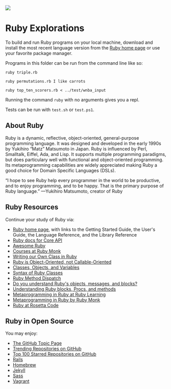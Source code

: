 <img src="https://raw.githubusercontent.com/rtoal/polyglot/master/docs/resources/ruby-logo-64.png">

# Ruby Explorations

To build and run Ruby programs on your local machine, download and install the most recent language version from the [Ruby home page](https://www.ruby-lang.org/en/) or use your favorite package manager.

Programs in this folder can be run from the command line like so:

```
ruby triple.rb
```

```
ruby permutations.rb I like carrots
```

```
ruby top_ten_scorers.rb < ../test/wnba_input
```

Running the command `ruby` with no arguments gives you a repl.

Tests can be run with `test.sh` or `test.ps1`.

## About Ruby

Ruby is a dynamic, reflective, object-oriented, general-purpose programming language. It was designed and developed in the early 1990s by Yukihiro “Matz” Matsumoto in Japan. Ruby is influenced by Perl, Smalltalk, Eiffel, Ada, and Lisp. It supports multiple programming paradigms, but does particulary well with functional and object-oriented programming. Its metaprogramming capabilities are widely appreciated making Ruby a good choice for Domain Specific Languages (DSLs).

“I hope to see Ruby help every programmer in the world to be productive, and to enjoy programming, and to be happy. That is the primary purpose of Ruby language.” —Yukihiro Matsumoto, creator of Ruby

## Ruby Resources

Continue your study of Ruby via:

- [Ruby home page](https://www.ruby-lang.org/), with links to the Getting Started Guide, the User's Guide, the Language Reference, and the Library Reference
- [Ruby docs for Core API](http://ruby-doc.org/core)
- [Awesome Ruby](https://github.com/markets/awesome-ruby)
- [Courses at Ruby Monk](https://rubymonk.com/)
- [Writing our Own Class in Ruby](http://rubylearning.com/satishtalim/writing_our_own_class_in_ruby.html)
- [Ruby is Object-Oriented, not Callable-Oriented](http://yehudakatz.com/2010/02/21/ruby-is-not-a-callable-oriented-language/)
- [Classes, Objects, and Variables](http://phrogz.net/programmingruby/tut_classes.html)
- [Syntax of Ruby Classes](http://en.wikibooks.org/wiki/Ruby_Programming/Syntax/Classes)
- [Ruby Method Dispatch](https://blog.jcoglan.com/2013/05/08/how-ruby-method-dispatch-works/)
- [Do you understand Ruby's objects, messages, and blocks?](http://rubylearning.com/blog/2010/11/03/do-you-understand-rubys-objects-messages-and-blocks/)
- [Understanding Ruby blocks, Procs, and methods](http://eli.thegreenplace.net/2006/04/18/understanding-ruby-blocks-procs-and-methods/)
- [Metaprogramming in Ruby at Ruby Learning](http://ruby-metaprogramming.rubylearning.com/)
- [Metaprogramming in Ruby by Ruby Monk](https://rubymonk.com/learning/books/2-metaprogramming-ruby)
- [Ruby at Rosetta Code](https://rosettacode.org/wiki/Category:Ruby)

## Ruby in Open Source

You may enjoy:

- [The GitHub Topic Page](https://github.com/topics/ruby)
- [Trending Repositories on GitHub](https://github.com/trending/ruby)
- [Top 100 Starred Repositories on GitHub](https://github.com/EvanLi/Github-Ranking/blob/master/Top100/Ruby.md)
- [Rails](https://github.com/rails/rails)
- [Homebrew](https://github.com/Homebrew/homebrew)
- [Jekyll](https://github.com/jekyll/jekyll)
- [Sass](https://github.com/sass/sass)
- [Vagrant](https://github.com/mitchellh/vagrant)
